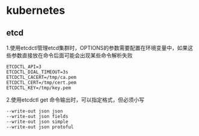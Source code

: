 # kubernetes

## etcd

1.使用etcdctl管理etcd集群时，OPTIONS的参数需要配置在环境变量中，如果这些参数直接放在命令后面可能会出现某些命令解析失败
```export
ETCDCTL_API=3
ETCDCTL_DIAL_TIMEOUT=3s
ETCDCTL_CACERT=/tmp/ca.pem
ETCDCTL_CERT=/tmp/cert.pem
ETCDCTL_KEY=/tmp/key.pem
```

2.使用etcdctl get 命令输出时，可以指定格式，但必须小写
```--write-out json
--write-out json json 
--write-out json fields
--write-out json simple
--write-out json protoful
```